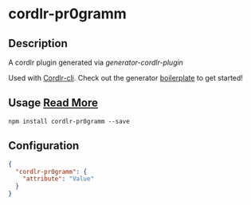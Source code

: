 # cordlr-pr0gramm

## Description

A cordlr plugin generated via *generator-cordlr-plugin*

Used with [Cordlr-cli](https://github.com/Devcord/cordlr-cli). Check out the generator [boilerplate](https://github.com/Devcord/generator-cordlr-server) to get started!

## Usage [Read More](https://github.com/Devcord/generator-cordlr-server)

`npm install cordlr-pr0gramm --save`

## Configuration
```json
{
  "cordlr-pr0gramm": {
    "attribute": "Value"
  }
}
```
